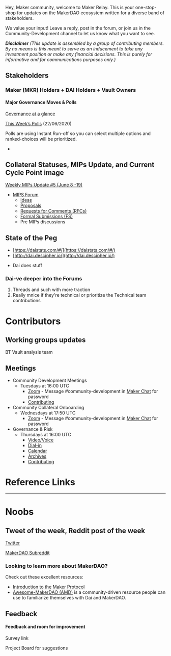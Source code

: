 Hey, Maker community, welcome to Maker Relay. This is your one-stop-shop for updates on the MakerDAO ecosystem written for a diverse band of stakeholders.

We value your input! Leave a reply, post in the forum, or join us in the Community-Development channel to let us know what you want to see. 

_**Disclaimer** (This update is assembled by a group of contributing members. By no means is this meant to serve as an inducement to take any investment position or make any financial decisions. This is purely for informative and for communications purposes only.)_


## Stakeholders


### Maker (MKR) Holders + DAI Holders + Vault Owners


#### Major Governance Moves & Polls

[Governance at a glance]()

[This Week’s Polls](https://vote.makerdao.com/polling) (22/06/2020)

Polls are using Instant Run-off so you can select multiple options and ranked-choices will be prioritized.

- 

## Collateral Statuses, MIPs Update, and Current Cycle Point image

[Weekly MIPs Update #5 (June 8 -19)](https://forum.makerdao.com/t/weekly-mips-update-5/2833)

-  [MIPS Forum](https://forum.makerdao.com/c/MIPs/14)
    -   [Ideas](https://forum.makerdao.com/c/MIPs/conception/20)
    -   [Proposals](https://forum.makerdao.com/c/MIPs/proposal-ideas/21)
    -   [Requests for Comments (RFCs)](https://forum.makerdao.com/c/MIPs/rfc/15)
    -   [Formal Submissions (FS)](https://forum.makerdao.com/c/MIPs/fs/16)
    -   Pre MIPs discussions


## State of the Peg

- [https://daistats.com/#/](https://daistats.com/#/)
- [http://dai.descipher.io/](http://dai.descipher.io/)

* Dai does stuff

### Dai-ve deeper into the Forums
1. Threads and such with more traction
2. Really mnice if they're technical or prioritize the Technical team contributions 

# Contributors

## Working groups updates

BT Vault analysis team

## Meetings

*   Community Development Meetings
    *   Tuesdays at 16:00 UTC
        *   [Zoom](https://us02web.zoom.us/j/85424444710) - Message #community-development in [Maker Chat](https://chat.makerdao.com/) for password
        *   [Contributing](https://community-development.makerdao.com/contributing)
*   Community Collateral Onboarding
    *   Wednesdays at 17:50 UTC
        *   [Zoom]( https://zoom.us/j/697074715) - Message #community-development in [Maker Chat](https://chat.makerdao.com/) for password
*   Governance & Risk
    *   Thursdays at 16:00 UTC
        *   [Video/Voice](https://zoom.us/j/697074715)
        *   [Dial-in](https://zoom.us/u/acRbIMDvK)
        *   [Calendar](https://calendar.google.com/calendar/embed?src=makerdao.com_3efhm2ghipksegl009ktniomdk@group.calendar.google.com&ctz=America/Los_Angeles)
        *   [Archives](https://community-development.makerdao.com/governance/governance-and-risk-meetings)
        *   [Contributing](https://forum.makerdao.com/c/governance/gnr/8)


# Reference Links

____________________________________________


# Noobs


## Tweet of the week, Reddit post of the week 

[Twitter](https://twitter.com/search?q=makerdao&src=typed_query)

[MakerDAO Subreddit](https://www.reddit.com/r/MakerDAO/)

### Looking to learn more about MakerDAO?

Check out these excellent resources:

*   [Introduction to the Maker Protocol](https://docs.makerdao.com/)
*   [Awesome-MakerDAO (AMD)](https://awesome.makerdao.com/') is a community-driven resource people can use to familiarize themselves with Dai and MakerDAO.


## Feedback

#### Feedback and room for improvement

Survey link

Project Board for suggestions
